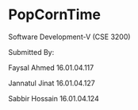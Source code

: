 # PopCornTime
Software Development-V (CSE 3200)

Submitted By:

Faysal Ahmed       16.01.04.117

Jannatul Jinat     16.01.04.127

Sabbir Hossain     16.01.04.124

